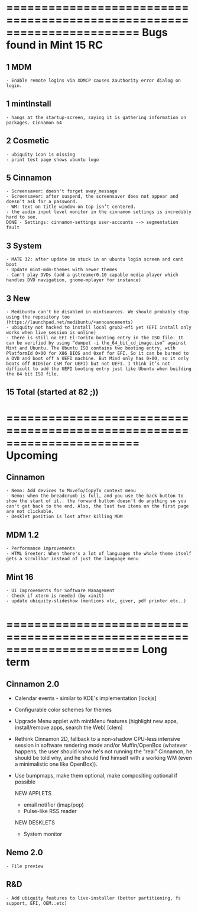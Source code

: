 =======================================================================
Bugs found in Mint 15 RC
=======================================================================
         
1 MDM 
-----
    
    - Enable remote logins via XDMCP causes Xauthority error dialog on login.
    
1 mintInstall 
-------------
    
    - hangs at the startup-screen, saying it is gathering information on packages. Cinnamon 64
        
2 Cosmetic    
----------

    - ubiquity icon is missing
    - print test page shows ubuntu logo    
        
5 Cinnamon 
-----------        
    - Screensaver: doesn't forget away_message
    - Screensaver: after suspend, the screensaver does not appear and doesn’t ask for a password.
    - WM: text on title window on top isn’t centered.
    - the audio input level monitor in the cinnamon settings is incredibly hard to see.
    DONE - Settings: cinnamon-settings user-accounts --> segmentation fault
                       
3  System  
----------

    - MATE 32: after update im stuck in an ubuntu login screen and cant boot    
    - Update mint-mdm-themes with newer themes
    - Can't play DVDs (add a gstreamer0.10 capable media player which handles DVD navigation, gnome-mplayer for instance)

3 New
-----

    - Medibuntu can't be disabled in mintsources. We should probably stop using the repository too (https://launchpad.net/medibuntu/+announcements)    
    - ubiquity not hacked to install local grub2-efi yet (EFI install only works when live session is online)
    - There is still no EFI El-Torito booting entry in the ISO file. It can be verified by using “dumpet -i the_64_bit_cd_image.iso” against Mint and Ubuntu. The Ubuntu ISO contains two booting entry, with PlatformId 0×00 for X86 BIOS and 0xef for EFI. So it can be burned to a DVD and boot off a UEFI machine. But Mind only has 0×00, so it only boots off BIOS(or CSM for UEFI) but not UEFI. I think it’s not difficult to add the UEFI booting entry just like Ubuntu when building the 64 bit ISO file.  
        
        
15 Total (started at 82 ;))
---------------------------


=======================================================================
Upcoming
=======================================================================

Cinnamon
--------

    - Nemo: Add devices to MoveTo/CopyTo context menu
    - Nemo: when the breadcrumb is full, and you use the back button to show the start of it.. the forward button doesn't do anything so you can't get back to the end. Also, the last two items on the first page are not clickable.
    - Desklet position is lost after killing MDM

MDM 1.2
-------
    
    - Performance improvements
    - HTML Greeter: When there's a lot of languages the whole theme itself gets a scrollbar instead of just the language menu
    
Mint 16
-------

    - UI Improvements for Software Management    
    - Check if xterm is needed (by xinit)
    - update ubiquity-slideshow (mentions vlc, giver, pdf printer etc..)


=======================================================================
Long term
=======================================================================

Cinnamon 2.0
------------

 - Calendar events - similar to KDE's implementation [lockjs]
 - Configurable color schemes for themes    
 - Upgrade Menu applet with mintMenu features (highlight new apps, install/remove apps, search the Web) [clem]
 - Rethink Cinnamon 2D, fallback to a non-shadow CPU-less intensive session in software rendering mode and/or Muffin/OpenBox (whatever happens, the user should know he's not running the "real" Cinnamon, he should be told why, and he should find himself with a working WM (even a minimalistic one like OpenBox)).
 - Use bumpmaps, make them optional, make compositing optional if possible

    NEW APPLETS
    
    - email notifier (imap/pop)
    - Pulse-like RSS reader
    
    NEW DESKLETS
    
    - System monitor

Nemo 2.0
--------

    - File preview

R&D
---        
    - Add ubiquity features to live-installer (better partitioning, fs support, EFI, OEM..etc)

